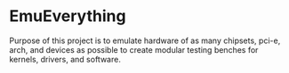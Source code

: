 # EmuEverything
Purpose of this project is to emulate hardware of as many chipsets, pci-e, arch, and devices as possible to create modular testing benches for kernels, drivers, and software.

